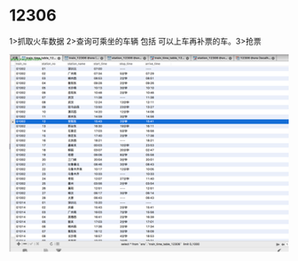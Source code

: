 # 12306
1>抓取火车数据  2>查询可乘坐的车辆  包括 可以上车再补票的车。3>抢票

![QQ20171015-171332@2x.png](https://raw.githubusercontent.com/tianzhidao28/pictures/master/QQ20171015-171332@2x.png)

